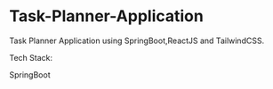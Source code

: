 # Task-Planner-Application
Task Planner Application using SpringBoot,ReactJS and TailwindCSS.

Tech Stack:

SpringBoot
